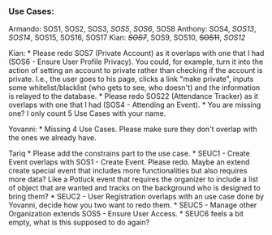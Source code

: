 ### Use Cases:

Armando:
	SOS1, SOS2, SOS3, *SOS5*, *SOS6*, SOS8
Anthony:
	SOS4, *SOS13*, *SOS14*, SOS15, SOS16, SOS17
Kian:
	~~*SOS7*~~, SOS9, SOS10, ~~SOS11~~, *SOS12*

Kian:
	* Please redo SOS7 (Private Account) as it overlaps with one that I had (SOS6 - Ensure User Profile Privacy). You could, for example, turn it into the action of setting an account to private rather than checking if the account is private. I.e., the user goes to his page, clicks a link "make private", inputs some whitelist/blacklist (who gets to see, who doesn't) and the information is relayed to the database. 
	* Please redo SOS22 (Attendance Tracker) as it overlaps with one that I had (SOS4 - Attending an Event). 
	* You are missing one? I only count 5 Use Cases with your name.

Yovanni:
	* Missing 4 Use Cases. Please make sure they don't overlap with the ones we already have. 

Tariq
	* Please add the constrains part to the use case. 
	* SEUC1 - Create Event overlaps with SOS1 - Create Event. Please redo. Maybe an extend create special event that includes more functionalities but also requires more data? Like a Potluck event that requires the organizer to include a list of object that are wanted and tracks on the background who is designed to bring them? 
	* SEUC2 - User Registration overlaps with an use case done by Yovanni, decide how you two want to redo them.
	* SEUC5 - Manage other Organization extends SOS5 - Ensure User Access.
	* SEUC6 feels a bit empty, what is this supposed to do again?